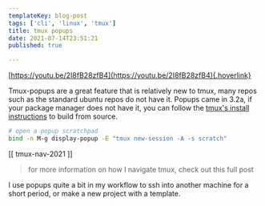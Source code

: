 ```yaml
---
templateKey: blog-post
tags: ['cli', 'linux', 'tmux']
title: tmux popups
date: 2021-07-14T23:51:21
published: true

---
```


[https://youtu.be/2I8fB28zfB4](https://youtu.be/2I8fB28zfB4){.hoverlink}

Tmux-popups are a great feature that is relatively new to tmux, many repos such
as the standard ubuntu repos do not have it.   Popups came in 3.2a, if your
package manager does not have it, you can follow the [tmux's install
instructions](https://github.com/tmux/tmux#installation) to build from source.

``` bash
# open a popup scratchpad
bind -n M-g display-popup -E "tmux new-session -A -s scratch"
```

[[ tmux-nav-2021 ]]

> for more information on how I navigate tmux, check out this full post

I use popups quite a bit in my workflow to ssh into another machine for a short
period, or make a new project with a template.
